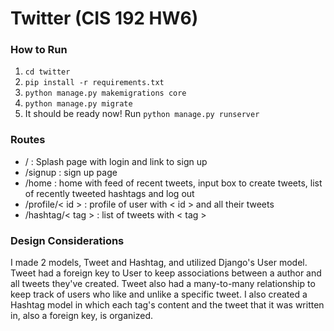 # Twitter (CIS 192 HW6)

### How to Run
1. `cd twitter`
2. `pip install -r requirements.txt`
3. `python manage.py makemigrations core`
4. `python manage.py migrate`
5. It should be ready now! Run `python manage.py runserver`


### Routes
* / : Splash page with login and link to sign up
* /signup : sign up page
* /home : home with feed of recent tweets, input box to create tweets, list of recently tweeted hashtags and log out 
* /profile/< id > : profile of user with < id > and all their tweets
* /hashtag/< tag > : list of tweets with < tag >

### Design Considerations
I made 2 models, Tweet and Hashtag, and utilized Django's User model. Tweet had a foreign key to User to keep associations between a author and all tweets they've created. Tweet also had a many-to-many relationship to keep track of users who like and unlike a specific tweet. I also created a Hashtag model in which each tag's content and the tweet that it was written in, also a foreign key, is organized.
